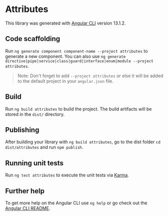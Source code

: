# Attributes

This library was generated with [Angular CLI](https://github.com/angular/angular-cli) version 13.1.2.

## Code scaffolding

Run `ng generate component component-name --project attributes` to generate a new component. You can also use `ng generate directive|pipe|service|class|guard|interface|enum|module --project attributes`.
> Note: Don't forget to add `--project attributes` or else it will be added to the default project in your `angular.json` file. 

## Build

Run `ng build attributes` to build the project. The build artifacts will be stored in the `dist/` directory.

## Publishing

After building your library with `ng build attributes`, go to the dist folder `cd dist/attributes` and run `npm publish`.

## Running unit tests

Run `ng test attributes` to execute the unit tests via [Karma](https://karma-runner.github.io).

## Further help

To get more help on the Angular CLI use `ng help` or go check out the [Angular CLI README](https://github.com/angular/angular-cli/blob/master/README.md).
